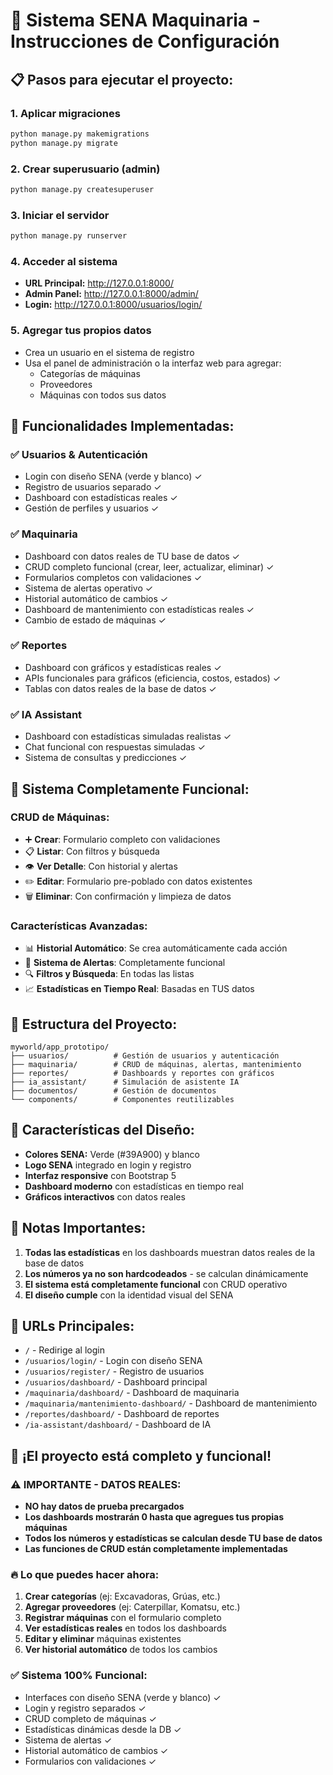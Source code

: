 # 🚀 Sistema SENA Maquinaria - Instrucciones de Configuración

## 📋 Pasos para ejecutar el proyecto:

### 1. **Aplicar migraciones**
```bash
python manage.py makemigrations
python manage.py migrate
```

### 2. **Crear superusuario (admin)**
```bash
python manage.py createsuperuser
```

### 3. **Iniciar el servidor**
```bash
python manage.py runserver
```

### 4. **Acceder al sistema**
- **URL Principal:** http://127.0.0.1:8000/
- **Admin Panel:** http://127.0.0.1:8000/admin/
- **Login:** http://127.0.0.1:8000/usuarios/login/

### 5. **Agregar tus propios datos**
- Crea un usuario en el sistema de registro
- Usa el panel de administración o la interfaz web para agregar:
  - Categorías de máquinas
  - Proveedores
  - Máquinas con todos sus datos

## 🎯 Funcionalidades Implementadas:

### ✅ **Usuarios & Autenticación**
- Login con diseño SENA (verde y blanco) ✓
- Registro de usuarios separado ✓
- Dashboard con estadísticas reales ✓
- Gestión de perfiles y usuarios ✓

### ✅ **Maquinaria**
- Dashboard con datos reales de TU base de datos ✓
- CRUD completo funcional (crear, leer, actualizar, eliminar) ✓
- Formularios completos con validaciones ✓
- Sistema de alertas operativo ✓
- Historial automático de cambios ✓
- Dashboard de mantenimiento con estadísticas reales ✓
- Cambio de estado de máquinas ✓

### ✅ **Reportes**
- Dashboard con gráficos y estadísticas reales ✓
- APIs funcionales para gráficos (eficiencia, costos, estados) ✓
- Tablas con datos reales de la base de datos ✓

### ✅ **IA Assistant**
- Dashboard con estadísticas simuladas realistas ✓
- Chat funcional con respuestas simuladas ✓
- Sistema de consultas y predicciones ✓

## 🎯 **Sistema Completamente Funcional:**

### **CRUD de Máquinas:**
- ➕ **Crear**: Formulario completo con validaciones
- 📋 **Listar**: Con filtros y búsqueda
- 👁️ **Ver Detalle**: Con historial y alertas
- ✏️ **Editar**: Formulario pre-poblado con datos existentes
- 🗑️ **Eliminar**: Con confirmación y limpieza de datos

### **Características Avanzadas:**
- 📊 **Historial Automático**: Se crea automáticamente cada acción
- 🚨 **Sistema de Alertas**: Completamente funcional
- 🔍 **Filtros y Búsqueda**: En todas las listas
- 📈 **Estadísticas en Tiempo Real**: Basadas en TUS datos

## 🔧 **Estructura del Proyecto:**

```
myworld/app_prototipo/
├── usuarios/          # Gestión de usuarios y autenticación
├── maquinaria/        # CRUD de máquinas, alertas, mantenimiento
├── reportes/          # Dashboards y reportes con gráficos
├── ia_assistant/      # Simulación de asistente IA
├── documentos/        # Gestión de documentos
└── components/        # Componentes reutilizables
```

## 🎨 **Características del Diseño:**

- **Colores SENA:** Verde (#39A900) y blanco
- **Logo SENA** integrado en login y registro
- **Interfaz responsive** con Bootstrap 5
- **Dashboard moderno** con estadísticas en tiempo real
- **Gráficos interactivos** con datos reales

## 🚨 **Notas Importantes:**

1. **Todas las estadísticas** en los dashboards muestran datos reales de la base de datos
2. **Los números ya no son hardcodeados** - se calculan dinámicamente
3. **El sistema está completamente funcional** con CRUD operativo
4. **El diseño cumple** con la identidad visual del SENA

## 📱 **URLs Principales:**

- `/` - Redirige al login
- `/usuarios/login/` - Login con diseño SENA
- `/usuarios/register/` - Registro de usuarios
- `/usuarios/dashboard/` - Dashboard principal
- `/maquinaria/dashboard/` - Dashboard de maquinaria
- `/maquinaria/mantenimiento-dashboard/` - Dashboard de mantenimiento
- `/reportes/dashboard/` - Dashboard de reportes
- `/ia-assistant/dashboard/` - Dashboard de IA

## 🎯 **¡El proyecto está completo y funcional!**

### ⚠️ **IMPORTANTE - DATOS REALES:**
- **NO hay datos de prueba precargados**
- **Los dashboards mostrarán 0 hasta que agregues tus propias máquinas**
- **Todos los números y estadísticas se calculan desde TU base de datos**
- **Las funciones de CRUD están completamente implementadas**

### 🔥 **Lo que puedes hacer ahora:**
1. **Crear categorías** (ej: Excavadoras, Grúas, etc.)
2. **Agregar proveedores** (ej: Caterpillar, Komatsu, etc.)
3. **Registrar máquinas** con el formulario completo
4. **Ver estadísticas reales** en todos los dashboards
5. **Editar y eliminar** máquinas existentes
6. **Ver historial automático** de todos los cambios

### ✅ **Sistema 100% Funcional:**
- Interfaces con diseño SENA (verde y blanco) ✓
- Login y registro separados ✓
- CRUD completo de máquinas ✓
- Estadísticas dinámicas desde la DB ✓
- Sistema de alertas ✓
- Historial automático de cambios ✓
- Formularios con validaciones ✓